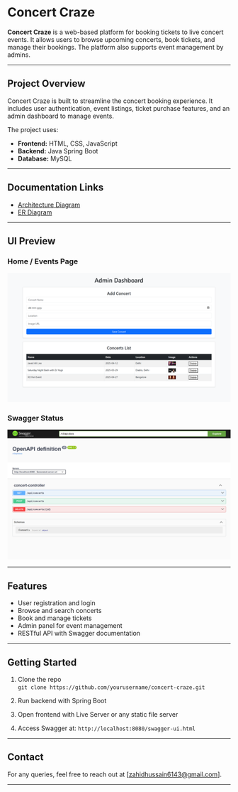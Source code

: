 # Concert Craze

**Concert Craze** is a web-based platform for booking tickets to live concert events. It allows users to browse upcoming concerts, book tickets, and manage their bookings. The platform also supports event management by admins.

---

## Project Overview

Concert Craze is built to streamline the concert booking experience. It includes user authentication, event listings, ticket purchase features, and an admin dashboard to manage events. 

The project uses:
- **Frontend:** HTML, CSS, JavaScript
- **Backend:** Java Spring Boot
- **Database:** MySQL

---

## Documentation Links

- [Architecture Diagram](https://docs.google.com/document/d/1O3opYtxxhXzqpzHZaSKCkpvD8FJBjsaM0q-npIpYekA/edit?usp=sharing)  
- [ER Diagram](https://docs.google.com/document/d/12ijJc4_Xcke4Fj18-fr4THZdbfarq2vo9DoxuV8cN9g/edit?usp=sharing)


---

## UI Preview

### Home / Events Page
![UI Screenshot](./Images/API_UIDiagram.png)

### Swagger Status
![Swagger Screenshot](./Images/Swagger_Api_Diagram.png)


---

## Features

- User registration and login
- Browse and search concerts
- Book and manage tickets
- Admin panel for event management
- RESTful API with Swagger documentation

---

## Getting Started

1. Clone the repo  
   `git clone https://github.com/yourusername/concert-craze.git`

2. Run backend with Spring Boot  
3. Open frontend with Live Server or any static file server  
4. Access Swagger at: `http://localhost:8080/swagger-ui.html`

---

## Contact

For any queries, feel free to reach out at [zahidhussain6143@gmail.com].

---

